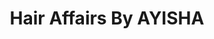 ---
title: "Hair Affairs By AYISHA"
url: /boundary-rd-madina/hair-affairs-by-ayisha/
shop: hairdresser
---